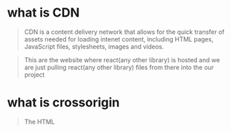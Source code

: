 # what is CDN

> CDN is a content delivery network that allows for the quick transfer of assets needed for loading intenet content, including HTML pages, JavaScript files, stylesheets, images and videos.

> This are the website where react(any other library) is hosted and we are just pulling react(any other library) files from there into the our project

# what is crossorigin

> The HTML <script> crossorigin Attribute is used for loading an external script into their domain from a third party server or another domain with the support of HTTP CORS Request. This attribute is used to protect sensitive information from the third party when fetching out the results
